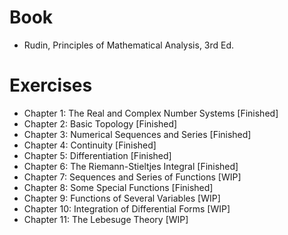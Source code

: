 # Book
- Rudin, Principles of Mathematical Analysis, 3rd Ed.

# Exercises
- Chapter 1: The Real and Complex Number Systems [Finished]
- Chapter 2: Basic Topology [Finished]
- Chapter 3: Numerical Sequences and Series [Finished]
- Chapter 4: Continuity [Finished]
- Chapter 5: Differentiation [Finished]
- Chapter 6: The Riemann-Stieltjes Integral [Finished]
- Chapter 7: Sequences and Series of Functions [WIP]
- Chapter 8: Some Special Functions [Finished]
- Chapter 9: Functions of Several Variables [WIP]
- Chapter 10: Integration of Differential Forms [WIP]
- Chapter 11: The Lebesuge Theory [WIP]

